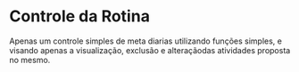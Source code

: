 # Controle da Rotina

Apenas um controle simples de meta diarias utilizando funções simples, e visando apenas a visualização, exclusão e alteraçãodas atividades proposta no mesmo.
